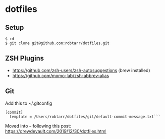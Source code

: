 # dotfiles

## Setup

```
$ cd
$ git clone git@github.com:robtarr/dotfiles.git
```

## ZSH Plugins

* https://github.com/zsh-users/zsh-autosuggestions (brew installed)
* https://github.com/momo-lab/zsh-abbrev-alias

## Git

Add this to ~/.gitconfig

````
[commit]
  template = /Users/robtarr/dotfiles/git/default-commit-message.txt```
````

Moved into `~` following this post: https://drewdevault.com/2019/12/30/dotfiles.html

